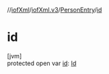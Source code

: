 //[iofXml](../../../index.md)/[iofXml.v3](../index.md)/[PersonEntry](index.md)/[id](id.md)

# id

[jvm]\
protected open var [id](id.md): [Id](../-id/index.md)
